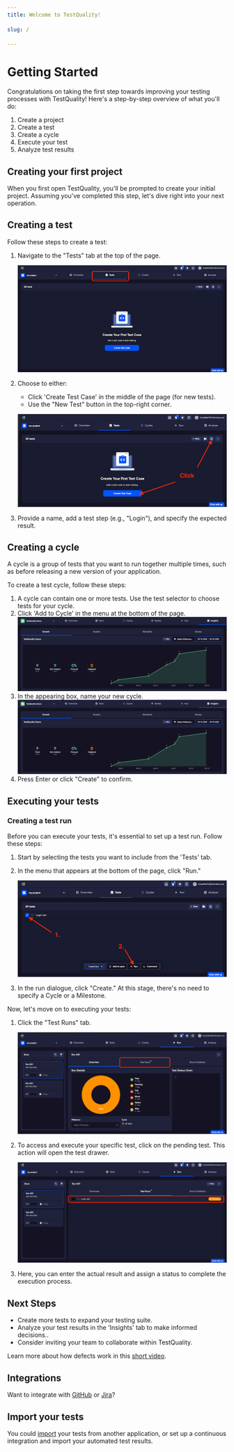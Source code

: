 ```yaml
---
title: Welcome to TestQuality!

slug: /

---
```

# Getting Started

Congratulations on taking the first step towards improving your testing processes with TestQuality! Here's a step-by-step overview of what you'll do:

1. Create a project
2. Create a test
3. Create a cycle
4. Execute your test
5. Analyze test results

## Creating your first project

When you first open TestQuality, you'll be prompted to create your initial project. Assuming you've completed this step, let's dive right into your next operation.

## Creating a test

Follow these steps to create a test:

1. Navigate to the "Tests" tab at the top of the page.

   ![Tests Tab](img/img2/img_13.png)

2. Choose to either:
   - Click 'Create Test Case' in the middle of the page (for new tests).
   - Use the "New Test" button in the top-right corner.
   
   ![Create Test](img/img2/img_11.png)

3. Provide a name, add a test step (e.g., "Login"), and specify the expected result.

## Creating a cycle

A cycle is a group of tests that you want to run together multiple times, such as before releasing a new version of your application. 

To create a test cycle, follow these steps:

1. A cycle can contain one or more tests. Use the test selector to choose tests for your cycle.
2. Click 'Add to Cycle' in the menu at the bottom of the page.
   ![Add to Cycle](img_14.png)
3. In the appearing box, name your new cycle.
   ![Cycle Name](img_15.png)
4. Press Enter or click "Create" to confirm.

## Executing your tests

### Creating a test run

Before you can execute your tests, it's essential to set up a test run. Follow these steps:

1. Start by selecting the tests you want to include from the 'Tests' tab.

2. In the menu that appears at the bottom of the page, click "Run."

   ![Run Tab](img/img2/img_12.png)

3. In the run dialogue, click "Create." At this stage, there's no need to specify a Cycle or a Milestone.

Now, let's move on to executing your tests:

1. Click the "Test Runs" tab.

   ![Test Runs](img/img2/img_16.png)

2. To access and execute your specific test, click on the pending test. This action will open the test drawer.

   ![Test Drawer](img/img2/img_18.png)

3. Here, you can enter the actual result and assign a status to complete the execution process.

## Next Steps
- Create more tests to expand your testing suite.
- Analyze your test results in the 'Insights' tab to make informed decisions..
- Consider inviting your team to collaborate within TestQuality.

Learn more about how defects work in this [short video](https://www.example.com/defectsvideo).


## Integrations
Want to integrate with [GitHub](integrations.md) or [Jira](integrations.md)?

## Import your tests
You could [import](importing.md) your tests from another application, or set up a continuous integration and import your automated test results.
